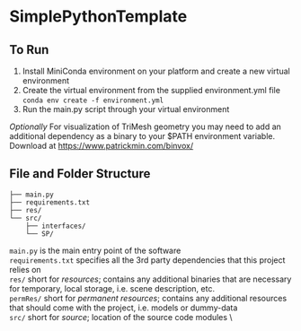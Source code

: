# SimplePythonTemplate

## To Run
1. Install MiniConda environment on your platform and create a new virtual environment
2. Create the virtual environment from the supplied environment.yml file `conda env create -f environment.yml`
3. Run the main.py script through your virtual environment

*Optionally* For visualization of TriMesh geometry you may need to add an additional dependency as a binary to your
$PATH environment variable. Download at
https://www.patrickmin.com/binvox/

## File and Folder Structure
```
├── main.py
├── requirements.txt
├── res/
└── src/
    ├── interfaces/
    └── SP/
```
`main.py` is the main entry point of the software \
`requirements.txt` specifies all the 3rd party dependencies that this project relies on \
`res/` short for *resources*; contains any additional binaries that are necessary for temporary, local storage, i.e. scene description, etc. \
`permRes/` short for *permanent resources*; contains any additional resources that should come with the project, i.e. models or dummy-data \
`src/` short for *source*; location of the source code modules \

